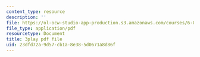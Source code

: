 ```yaml
---
content_type: resource
description: ''
file: https://ol-ocw-studio-app-production.s3.amazonaws.com/courses/6-046j-design-and-analysis-of-algorithms-spring-2015/23dfd72a9d57cb1a8e385d0671a8d86f_KqqOXndnvic.pdf
file_type: application/pdf
resourcetype: Document
title: 3play pdf file
uid: 23dfd72a-9d57-cb1a-8e38-5d0671a8d86f
---
```

